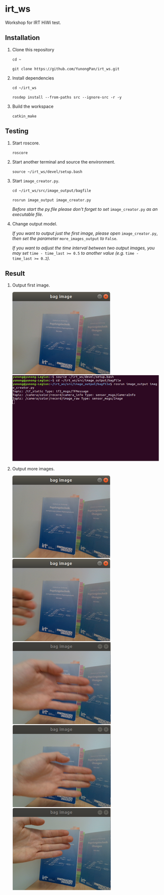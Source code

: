 # irt_ws
Workshop for IRT HiWi test.

## Installation
1. Clone this repository  
  
	`cd ~`  
  
	`git clone https://github.com/YunongPan/irt_ws.git`  
  
2. Install dependencies  
  
	`cd ~/irt_ws`  
  
	`rosdep install --from-paths src --ignore-src -r -y`  
  
3. Build the workspace  
  
	`catkin_make`  
  
	
## Testing
1. Start roscore.
  
	`roscore`  
  
2. Start another terminal and source the environment.
  
	`source ~/irt_ws/devel/setup.bash`  
  
3. Start `image_creator.py`.
  
	`cd ~/irt_ws/src/image_output/bagfile`  
  
  	`rosrun image_output image_creator.py`  
  
  	*Before start the py.file please don't forget to set* `image_creator.py` *as an executable file.*  
  

  
4. Change output model.  
  
	*If you want to output just the first image, please open* `image_creator.py`, *then set the parameter* `more_images_output`  *to* `False`.  
  
	*If you want to adjust the time interval between two output images, you may set* `time - time_last >= 0.5` *to another value (e.g.* `time - time_last >= 0.2`*).* 
  
## Result
1. Output first image.
  
  	![image](https://raw.githubusercontent.com/YunongPan/readme_add_pic/main/IRT_first_image.png)
	![image](https://raw.githubusercontent.com/YunongPan/readme_add_pic/main/IRT_topic.png)
  
2. Output more images.
  
  	![image](https://raw.githubusercontent.com/YunongPan/readme_add_pic/main/IRT_first_image.png)
	![image](https://raw.githubusercontent.com/YunongPan/readme_add_pic/main/IRT_2_image.png)
  	![image](https://raw.githubusercontent.com/YunongPan/readme_add_pic/main/IRT_3_image.png)
	![image](https://raw.githubusercontent.com/YunongPan/readme_add_pic/main/IRT_4_image.png)
	![image](https://raw.githubusercontent.com/YunongPan/readme_add_pic/main/IRT_5_image.png)
